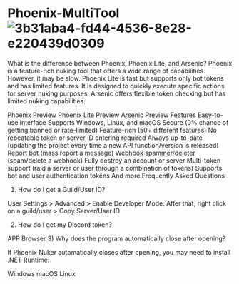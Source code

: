 # Phoenix-MultiTool![3b31aba4-fd44-4536-8e28-e220439d0309](https://github.com/DeividIsBack/Phoenix-MultiTool/assets/139981553/d530e2c2-30dc-41a5-a15d-da333fc041a3)
What is the difference between Phoenix, Phoenix Lite, and Arsenic?
Phoenix is a feature-rich nuking tool that offers a wide range of capabilities. However, it may be slow. Phoenix Lite is fast but supports only bot tokens and has limited features. It is designed to quickly execute specific actions for server nuking purposes. Arsenic offers flexible token checking but has limited nuking capabilities.

Phoenix Preview
Phoenix Lite Preview
Arsenic Preview
Features
 Easy-to-use interface
 Supports Windows, Linux, and macOS
 Secure (0% chance of getting banned or rate-limited)
 Feature-rich (50+ different features)
 No repeatable token or server ID entering required
 Always up-to-date (updating the project every time a new API function/version is released)
 Report bot (mass report a message)
 Webhook spammer/deleter (spam/delete a webhook)
 Fully destroy an account or server
 Multi-token support (raid a server or user through a combination of tokens)
 Supports bot and user authentication tokens
 And more
Frequently Asked Questions
1) How do I get a Guild/User ID?

User Settings > Advanced > Enable Developer Mode. After that, right click on a guild/user > Copy Server/User ID

2) How do I get my Discord token?

APP
Browser
3) Why does the program automatically close after opening?

If Phoenix Nuker automatically closes after opening, you may need to install .NET Runtime:

Windows
macOS
Linux


